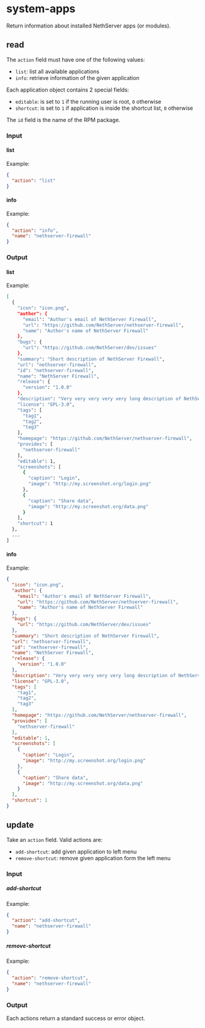 # system-apps

Return information about installed NethServer apps (or modules).

## read

The `action` field must have one of the following values:

- `list`: list all available applications
- `info`: retrieve information of the given application

Each application object contains 2 special fields:

- `editable`: is set to `1` if the running user is root, `0` otherwise
- `shortcut`: is set to `1` if application is inside the shortcut list, `0` otherwise

The `id` field is the name of the RPM package.

### Input

#### list

Example:
```json
{
  "action": "list"
}
```

#### info

Example:
```json
{
  "action": "info",
  "name": "nethserver-firewall"
}
```


### Output

#### list

Example:
```bash
[
  {
    "icon": "icon.png",
    "author": {
      "email": "Author's email of NethServer Firewall",
      "url": "https://github.com/NethServer/nethserver-firewall",
      "name": "Author's name of NethServer Firewall"
    },
    "bugs": {
      "url": "https://github.com/NethServer/dev/issues"
    },
    "summary": "Short description of NethServer Firewall",
    "url": "nethserver-firewall",
    "id": "nethserver-firewall",
    "name": "NethServer Firewall",
    "release": {
      "version": "1.0.0"
    },
    "description": "Very very very very very long description of NethServer Firewall",
    "license": "GPL-3.0",
    "tags": [
      "tag1",
      "tag2",
      "tag3"
    ],
    "homepage": "https://github.com/NethServer/nethserver-firewall",
    "provides": [
      "nethserver-firewall"
    ],
    "editable": 1,
    "screenshots": [
      {
        "caption": "Login",
        "image": "http://my.screenshot.org/login.png"
      },
      {
        "caption": "Share data",
        "image": "http://my.screenshot.org/data.png"
      }
    ],
    "shortcut": 1
  },
  ...
]
```

#### info 

Example:
```json
{
  "icon": "icon.png",
  "author": {
    "email": "Author's email of NethServer Firewall",
    "url": "https://github.com/NethServer/nethserver-firewall",
    "name": "Author's name of NethServer Firewall"
  },
  "bugs": {
    "url": "https://github.com/NethServer/dev/issues"
  },
  "summary": "Short description of NethServer Firewall",
  "url": "nethserver-firewall",
  "id": "nethserver-firewall",
  "name": "NethServer Firewall",
  "release": {
    "version": "1.0.0"
  },
  "description": "Very very very very very long description of NethServer Firewall",
  "license": "GPL-3.0",
  "tags": [
    "tag1",
    "tag2",
    "tag3"
  ],
  "homepage": "https://github.com/NethServer/nethserver-firewall",
  "provides": [
    "nethserver-firewall"
  ],
  "editable": 1,
  "screenshots": [
    {
      "caption": "Login",
      "image": "http://my.screenshot.org/login.png"
    },
    {
      "caption": "Share data",
      "image": "http://my.screenshot.org/data.png"
    }
  ],
  "shortcut": 1
}
```

## update

Take an `action` field. Valid actions are:

- `add-shortcut`: add given application to left menu
- `remove-shortcut`: remove given application form the left menu

### Input

##### add-shortcut

Example:
```json
{
  "action": "add-shortcut",
  "name": "nethserver-firewall"
}
```

##### remove-shortcut

Example:
```json
{
  "action": "remove-shortcut",
  "name": "nethserver-firewall"
}
```

### Output

Each actions return a standard success or error object.
